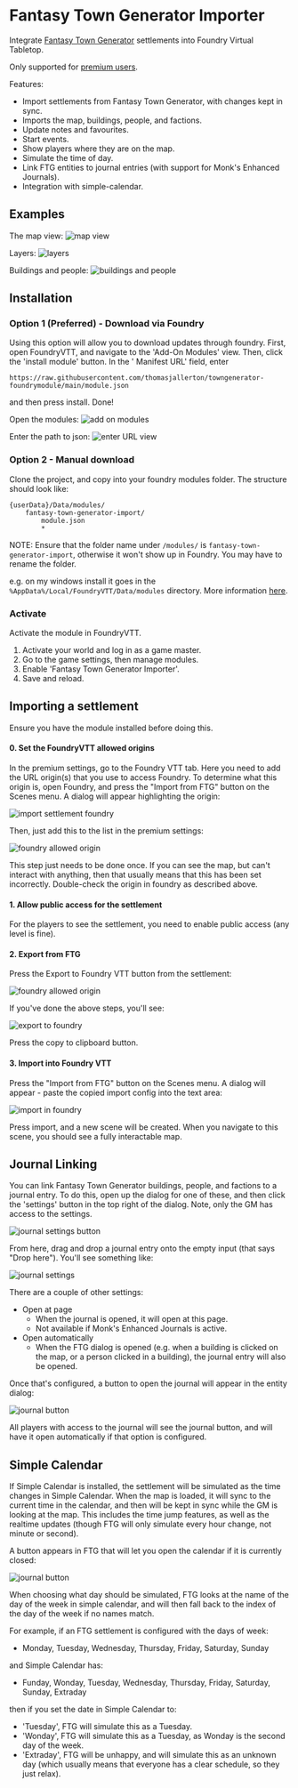 # Fantasy Town Generator Importer

Integrate [Fantasy Town Generator](https://www.fantasytowngenerator.com) settlements into Foundry Virtual Tabletop.

Only supported for [premium users](https://www.patreon.com/fantasytowngenerator).

Features:

* Import settlements from Fantasy Town Generator, with changes kept in sync.
* Imports the map, buildings, people, and factions.
* Update notes and favourites.
* Start events.
* Show players where they are on the map.
* Simulate the time of day.
* Link FTG entities to journal entries (with support for Monk's Enhanced Journals).
* Integration with simple-calendar.

## Examples

The map view:
![map view](docs/map_view.png)

Layers:
![layers](docs/layers.png)

Buildings and people:
![buildings and people](docs/buildings_people.png)

## Installation

### Option 1 (Preferred) - Download via Foundry

Using this option will allow you to download updates through foundry.
First, open FoundryVTT, and navigate to the 'Add-On Modules' view. Then, click the 'install module' button. In the '
Manifest URL' field, enter

```
https://raw.githubusercontent.com/thomasjallerton/towngenerator-foundrymodule/main/module.json
```

and then press install. Done!

Open the modules:
![add on modules](docs/foundry_modules.png)

Enter the path to json:
![enter URL view](docs/foundry_url_install.png)

### Option 2 - Manual download

Clone the project, and copy into your foundry modules folder. The structure should look like:

```
{userData}/Data/modules/  
    fantasy-town-generator-import/  
        module.json
        *
```

NOTE: Ensure that the folder name under `/modules/` is `fantasy-town-generator-import`, otherwise it won't show up in
Foundry.
You may have to rename the folder.

e.g. on my windows install it goes in the `%AppData%/Local/FoundryVTT/Data/modules` directory. More information
[here](https://foundryvtt.com/article/module-development/).

### Activate

Activate the module in FoundryVTT.

1. Activate your world and log in as a game master.
2. Go to the game settings, then manage modules.
3. Enable 'Fantasy Town Generator Importer'.
4. Save and reload.

## Importing a settlement

Ensure you have the module installed before doing this.

#### 0. Set the FoundryVTT allowed origins

In the premium settings, go to the Foundry VTT tab. Here you need to add the URL origin(s) that you use to access
Foundry. To determine what this origin is, open Foundry, and press the "Import from FTG" button on the Scenes menu. A
dialog will appear highlighting the origin:

![import settlement foundry](docs/allowed-origin-foundry.png)

Then, just add this to the list in the premium settings:

![foundry allowed origin](docs/allowed-origin-ftg.png)

This step just needs to be done once. If you can see the map, but can't interact with anything, then that usually means
that this has been set incorrectly. Double-check the origin in foundry as described above.

#### 1. Allow public access for the settlement

For the players to see the settlement, you need to enable public access (any level is fine).

#### 2. Export from FTG

Press the Export to Foundry VTT button from the settlement:

![foundry allowed origin](docs/export-menu.png)

If you've done the above steps, you'll see:

![export to foundry](docs/export-to-foundry.png)

Press the copy to clipboard button.

#### 3. Import into Foundry VTT

Press the "Import from FTG" button on the Scenes menu. A dialog will appear - paste the copied import config into the
text area:

![import in foundry](docs/import-in-foundry.png)

Press import, and a new scene will be created. When you navigate to this scene, you should see a fully interactable map.

## Journal Linking

You can link Fantasy Town Generator buildings, people, and factions to a journal entry. To do this, open up the dialog
for one of these, and then click the 'settings' button in the top right of the dialog. Note, only the GM has access to
the settings.

![journal settings button](docs/settings-journal-button.png)

From here, drag and drop a journal entry onto the empty input (that says "Drop here"). You'll see something like:

![journal settings](docs/settings-journal.png)

There are a couple of other settings:

- Open at page
    - When the journal is opened, it will open at this page.
    - Not available if Monk's Enhanced Journals is active.
- Open automatically
    - When the FTG dialog is opened (e.g. when a building is clicked on the map, or a person clicked in a building), the
      journal entry will also be opened.

Once that's configured, a button to open the journal will appear in the entity dialog:

![journal button](docs/journal-button.png)

All players with access to the journal will see the journal button, and will have it open automatically if that option
is configured.

## Simple Calendar

If Simple Calendar is installed, the settlement will be simulated as the time changes in Simple Calendar. When the map
is loaded, it will sync to the current time in the calendar, and then will be kept in sync while the GM is looking at
the map. This includes the time jump features, as well as the realtime updates (though FTG will only simulate every hour
change, not minute or second).

A button appears in FTG that will let you open the calendar if it is currently closed:

![journal button](docs/open-calendar.png)

When choosing what day should be simulated, FTG looks at the name of the day of the week in simple calendar, and will
then fall back to the index of the day of the week if no names match.

For example, if an FTG settlement is configured with the days of week:

- Monday, Tuesday, Wednesday, Thursday, Friday, Saturday, Sunday

and Simple Calendar has:

- Funday, Wonday, Tuesday, Wednesday, Thursday, Friday, Saturday, Sunday, Extraday

then if you set the date in Simple Calendar to:

- 'Tuesday', FTG will simulate this as a Tuesday.
- 'Wonday', FTG will simulate this as a Tuesday, as Wonday is the second day of the week.
- 'Extraday', FTG will be unhappy, and will simulate this as an unknown day (which usually means that everyone has a
  clear schedule, so they just relax).
